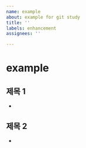 ```yaml
---
name: example
about: example for git study
title: ''
labels: enhancement
assignees: ''

---
```


# example
## 제목 1
- 

## 제목 2
-
